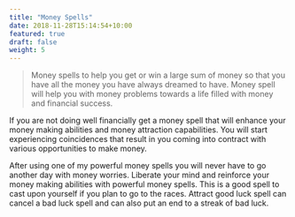 ```yaml
---
title: "Money Spells"
date: 2018-11-28T15:14:54+10:00
featured: true
draft: false
weight: 5
---
```


> Money spells to help you get or win a large sum of money so that you have all the money you have always dreamed to have. Money spell will help you with money problems towards a life filled with money and financial success.

If you are not doing well financially get a money spell that will enhance your money making abilities and money attraction capabilities. You will start experiencing coincidences that result in you coming into contract with various opportunities to make money.

After using one of my powerful money spells you will never have to go another day with money worries. Liberate your mind and reinforce your money making abilities with powerful money spells. This is a good spell to cast upon yourself if you plan to go to the races. Attract good luck spell can cancel a bad luck spell and can also put an end to a streak of bad luck. 


